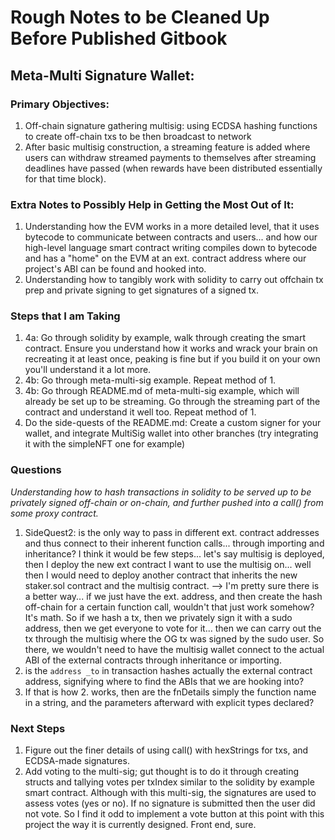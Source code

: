 # Rough Notes to be Cleaned Up Before Published Gitbook

## Meta-Multi Signature Wallet:

### Primary Objectives:

1. Off-chain signature gathering multisig: using ECDSA hashing functions to create off-chain txs to be then broadcast to network
2. After basic multisig construction, a streaming feature is added where users can withdraw streamed payments to themselves after streaming deadlines have passed (when rewards have been distributed essentially for that time block).

### Extra Notes to Possibly Help in Getting the Most Out of It:

1. Understanding how the EVM works in a more detailed level, that it uses bytecode to communicate between contracts and users... and how our high-level language smart contract writing compiles down to bytecode and has a "home" on the EVM at an ext. contract address where our project's ABI can be found and hooked into.
2. Understanding how to tangibly work with solidity to carry out offchain tx prep and private signing to get signatures of a signed tx.

### Steps that I am Taking

1. 4a: Go through solidity by example, walk through creating the smart contract. Ensure you understand how it works and wrack your brain on recreating it at least once, peaking is fine but if you build it on your own you'll understand it a lot more.
2. 4b: Go through meta-multi-sig example. Repeat method of 1.
3. 4b: Go through README.md of meta-multi-sig example, which will already be set up to be streaming. Go through the streaming part of the contract and understand it well too. Repeat method of 1.
4. Do the side-quests of the README.md: Create a custom signer for your wallet, and integrate MultiSig wallet into other branches (try integrating it with the simpleNFT one for example)

### Questions

_Understanding how to hash transactions in solidity to be served up to be privately signed off-chain or on-chain, and further pushed into a call() from some proxy contract._

1. SideQuest2: is the only way to pass in different ext. contract addresses and thus connect to their inherent function calls... through importing and inheritance? I think it would be few steps... let's say multisig is deployed, then I deploy the new ext contract I want to use the multisig on... well then I would need to deploy another contract that inherits the new staker.sol contract and the multisig contract.
   --> I'm pretty sure there is a better way... if we just have the ext. address, and then create the hash off-chain for a certain function call, wouldn't that just work somehow? It's math. So if we hash a tx, then we privately sign it with a sudo address, then we get everyone to vote for it... then we can carry out the tx through the multisig where the OG tx was signed by the sudo user. So there, we wouldn't need to have the multisig wallet connect to the actual ABI of the external contracts through inheritance or importing.
2. is the `address _to` in transaction hashes actually the external contract address, signifying where to find the ABIs that we are hooking into?
3. If that is how 2. works, then are the fnDetails simply the function name in a string, and the parameters afterward with explicit types declared?

### Next Steps

1. Figure out the finer details of using call() with hexStrings for txs, and ECDSA-made signatures.
2. Add voting to the multi-sig; gut thought is to do it through creating structs and tallying votes per txIndex similar to the solidity by example smart contract. Although with this multi-sig, the signatures are used to assess votes (yes or no). If no signature is submitted then the user did not vote. So I find it odd to implement a vote button at this point with this project the way it is currently designed. Front end, sure.

